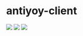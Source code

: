 # antiyoy-client

<img src="https://sun9-76.userapi.com/impg/7Bmb0_UN76r7ASMDIDnZN4ht9Oq7Hzdg-ydahQ/v7rLyFqPxAE.jpg?size=1920x1080&quality=96&sign=8429c4361e728a97aad7a9fa200f30c8&type=album">
<img src="https://sun9-18.userapi.com/impg/LfejtBOqJKoaIZ79TGAaoWNGsVc2xugT-VfJQw/069aUJqVAas.jpg?size=1920x1080&quality=96&sign=3cb942cc1d02ad6753b747e411debda1&type=album">
<img src="https://sun9-4.userapi.com/impg/WdjCx8NRz8Jnd2jVHLcgVWpt883NxNgIG0UX3Q/FskxgBxQpbM.jpg?size=1920x1080&quality=96&sign=8007293eed8069a6a913b0094f6ef171&type=album">
